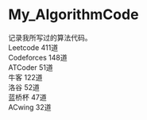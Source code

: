 # My_AlgorithmCode
记录我所写过的算法代码。    
Leetcode 411道  
Codeforces 148道  
ATCoder 51道  
牛客 122道  
洛谷 52道  
蓝桥杯 47道  
ACwing 32道  